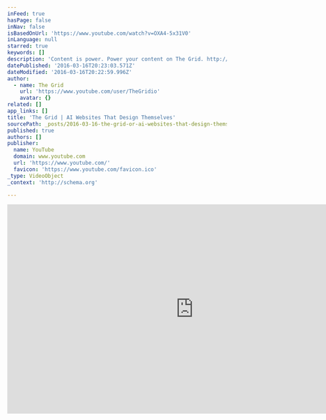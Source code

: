 ```yaml
---
inFeed: true
hasPage: false
inNav: false
isBasedOnUrl: 'https://www.youtube.com/watch?v=OXA4-5x31V0'
inLanguage: null
starred: true
keywords: []
description: 'Content is power. Power your content on The Grid. http://www.thegrid.io This is not another do-it-yourself website builder. The Grid harnesses the power of artificial intelligence to take everything you throw at it - videos, images, text, urls and more - and automatically shape them into a custom website unique to you.'
datePublished: '2016-03-16T20:23:03.571Z'
dateModified: '2016-03-16T20:22:59.996Z'
author:
  - name: The Grid
    url: 'https://www.youtube.com/user/TheGridio'
    avatar: {}
related: []
app_links: []
title: 'The Grid | AI Websites That Design Themselves'
sourcePath: _posts/2016-03-16-the-grid-or-ai-websites-that-design-themselves.md
published: true
authors: []
publisher:
  name: YouTube
  domain: www.youtube.com
  url: 'https://www.youtube.com/'
  favicon: 'https://www.youtube.com/favicon.ico'
_type: VideoObject
_context: 'http://schema.org'

---
```

<iframe src="https://cdn.embedly.com/widgets/media.html?src=https%3A%2F%2Fwww.youtube.com%2Fembed%2FOXA4-5x31V0%3Ffeature%3Doembed&amp;url=https%3A%2F%2Fwww.youtube.com%2Fwatch%3Fv%3DOXA4-5x31V0&amp;image=https%3A%2F%2Fi.ytimg.com%2Fvi%2FOXA4-5x31V0%2Fhqdefault.jpg&amp;key=b7d04c9b404c499eba89ee7072e1c4f7&amp;type=text%2Fhtml&amp;schema=youtube" width="854" height="480" scrolling="no" frameborder="0" allowfullscreen="allowfullscreen" style=""></iframe>